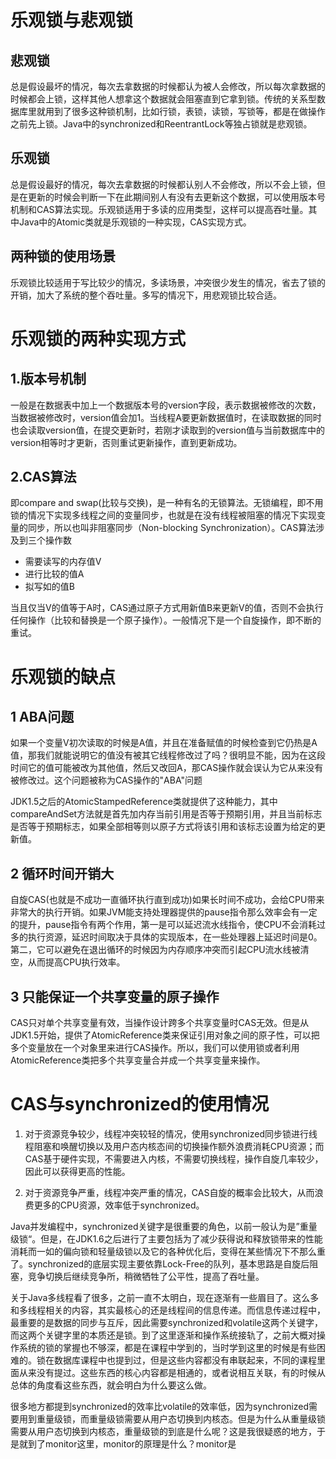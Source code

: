 # 乐观锁与悲观锁

## 悲观锁

总是假设最坏的情况，每次去拿数据的时候都认为被人会修改，所以每次拿数据的时候都会上锁，这样其他人想拿这个数据就会阻塞直到它拿到锁。传统的关系型数据库里就用到了很多这种锁机制，比如行锁，表锁，读锁，写锁等，都是在做操作之前先上锁。Java中的synchronized和ReentrantLock等独占锁就是悲观锁。

## 乐观锁

总是假设最好的情况，每次去拿数据的时候都认别人不会修改，所以不会上锁，但是在更新的时候会判断一下在此期间别人有没有去更新这个数据，可以使用版本号机制和CAS算法实现。乐观锁适用于多读的应用类型，这样可以提高吞吐量。其中Java中的Atomic类就是乐观锁的一种实现，CAS实现方式。

## 两种锁的使用场景

乐观锁比较适用于写比较少的情况，多读场景，冲突很少发生的情况，省去了锁的开销，加大了系统的整个吞吐量。多写的情况下，用悲观锁比较合适。

# 乐观锁的两种实现方式

## 1.版本号机制

一般是在数据表中加上一个数据版本号的version字段，表示数据被修改的次数，当数据被修改时，version值会加1。当线程A要更新数据值时，在读取数据的同时也会读取version值，在提交更新时，若刚才读取到的version值与当前数据库中的version相等时才更新，否则重试更新操作，直到更新成功。

## 2.CAS算法

即compare and swap(比较与交换)，是一种有名的无锁算法。无锁编程，即不用锁的情况下实现多线程之间的变量同步，也就是在没有线程被阻塞的情况下实现变量的同步，所以也叫非阻塞同步（Non-blocking Synchronization）。CAS算法涉及到三个操作数
- 需要读写的内存值V
- 进行比较的值A
- 拟写如的值B

当且仅当V的值等于A时，CAS通过原子方式用新值B来更新V的值，否则不会执行任何操作（比较和替换是一个原子操作）。一般情况下是一个自旋操作，即不断的重试。

# 乐观锁的缺点

## 1 ABA问题

如果一个变量V初次读取的时候是A值，并且在准备赋值的时候检查到它仍热是A值，那我们就能说明它的值没有被其它线程修改过了吗？很明显不能，因为在这段时间它的值可能被改为其他值，然后又改回A，那CAS操作就会误认为它从来没有被修改过。这个问题被称为CAS操作的"ABA"问题

JDK1.5之后的AtomicStampedReference类就提供了这种能力，其中compareAndSet方法就是首先加内存当前引用是否等于预期引用，并且当前标志是否等于预期标志，如果全部相等则以原子方式将该引用和该标志设置为给定的更新值。

## 2 循环时间开销大

自旋CAS(也就是不成功一直循环执行直到成功)如果长时间不成功，会给CPU带来非常大的执行开销。如果JVM能支持处理器提供的pause指令那么效率会有一定的提升，pause指令有两个作用，第一是可以延迟流水线指令，使CPU不会消耗过多的执行资源，延迟时间取决于具体的实现版本，在一些处理器上延迟时间是0。第二，它可以避免在退出循环的时候因为内存顺序冲突而引起CPU流水线被清空，从而提高CPU执行效率。

## 3 只能保证一个共享变量的原子操作

CAS只对单个共享变量有效，当操作设计跨多个共享变量时CAS无效。但是从JDK1.5开始，提供了AtomicReference类来保证引用对象之间的原子性，可以把多个变量放在一个对象里来进行CAS操作。所以，我们可以使用锁或者利用AtomicReference类把多个共享变量合并成一个共享变量来操作。

# CAS与synchronized的使用情况

1. 对于资源竞争较少，线程冲突较轻的情况，使用synchronized同步锁进行线程阻塞和唤醒切换以及用户态内核态间的切换操作额外浪费消耗CPU资源；而CAS基于硬件实现，不需要进入内核，不需要切换线程，操作自旋几率较少，因此可以获得更高的性能。

2. 对于资源竞争严重，线程冲突严重的情况，CAS自旋的概率会比较大，从而浪费更多的CPU资源，效率低于synchronized。

Java并发编程中，synchronized关键字是很重要的角色，以前一般认为是”重量级锁“。但是，在JDK1.6之后进行了主要包括为了减少获得说和释放锁带来的性能消耗而一如的偏向锁和轻量级锁以及它的各种优化后，变得在某些情况下不那么重了。synchronized的底层实现主要依靠Lock-Free的队列，基本思路是自旋后阻塞，竞争切换后继续竞争所，稍微牺牲了公平性，提高了吞吐量。


关于Java多线程看了很多，之前一直不太明白，现在逐渐有一些眉目了。这么多和多线程相关的内容，其实最核心的还是线程间的信息传递。而信息传递过程中，最重要的是数据的同步与互斥，因此需要synchronized和volatile这两个关键字，而这两个关键字里的本质还是锁。到了这里逐渐和操作系统接轨了，之前大概对操作系统的锁的掌握也不够深，都是在课程中学到的，当时学到这里的时候是有些困难的。锁在数据库课程中也提到过，但是这些内容都没有串联起来，不同的课程里面从来没有提过。这些东西的核心内容都是相通的，或者说相互关联，有的时候从总体的角度看这些东西，就会明白为什么要这么做。

很多地方都提到synchronized的效率比volatile的效率低，因为synchronized需要用到重量级锁，而重量级锁需要从用户态切换到内核态。但是为什么从重量级锁需要从用户态切换到内核态，重量级锁的到底是什么呢？这是我很疑惑的地方，于是就到了monitor这里，monitor的原理是什么？monitor是